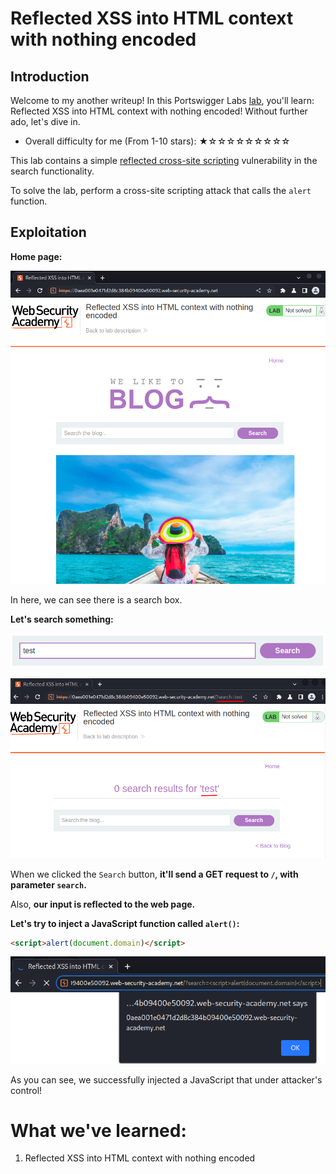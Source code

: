 # Reflected XSS into HTML context with nothing encoded

## Introduction

Welcome to my another writeup! In this Portswigger Labs [lab](https://portswigger.net/web-security/cross-site-scripting/reflected/lab-html-context-nothing-encoded), you'll learn: Reflected XSS into HTML context with nothing encoded! Without further ado, let's dive in.

- Overall difficulty for me (From 1-10 stars): ★☆☆☆☆☆☆☆☆☆

This lab contains a simple [reflected cross-site scripting](https://portswigger.net/web-security/cross-site-scripting/reflected) vulnerability in the search functionality.

To solve the lab, perform a cross-site scripting attack that calls the `alert` function.

## Exploitation

**Home page:**

![](https://github.com/siunam321/CTF-Writeups/blob/main/Portswigger-Labs/Cross-Site-Scripting/XSS-1/images/Pasted%20image%2020221229012907.png)

In here, we can see there is a search box.

**Let's search something:**

![](https://github.com/siunam321/CTF-Writeups/blob/main/Portswigger-Labs/Cross-Site-Scripting/XSS-1/images/Pasted%20image%2020221229012932.png)

![](https://github.com/siunam321/CTF-Writeups/blob/main/Portswigger-Labs/Cross-Site-Scripting/XSS-1/images/Pasted%20image%2020221229012947.png)

When we clicked the `Search` button, **it'll send a GET request to `/`, with parameter `search`.**

Also, **our input is reflected to the web page.**

**Let's try to inject a JavaScript function called `alert()`:**
```html
<script>alert(document.domain)</script>
```

![](https://github.com/siunam321/CTF-Writeups/blob/main/Portswigger-Labs/Cross-Site-Scripting/XSS-1/images/Pasted%20image%2020221229013240.png)

As you can see, we successfully injected a JavaScript that under attacker's control!

# What we've learned:

1. Reflected XSS into HTML context with nothing encoded